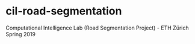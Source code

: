 # cil-road-segmentation
Computational Intelligence Lab (Road Segmentation Project) - ETH Zürich Spring 2019
